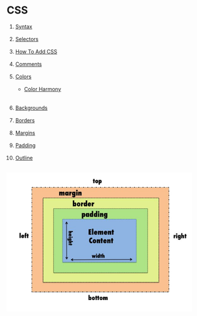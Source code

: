 # CSS

<ol>
  <li><a href="https://www.w3schools.com/css/css_syntax.asp">Syntax</a></li><br>
  <li><a href="https://www.w3schools.com/css/css_selectors.asp">Selectors</a></li><br>
  <li><a href="https://www.w3schools.com/css/css_howto.asp">How To Add CSS</a></li><br>
  <li><a href="https://www.w3schools.com/css/css_comments.asp">Comments</a></li><br>
  <li>
    <a href="https://www.w3schools.com/css/css_colors.asp">Colors</a><br><br>
    <ul>
      <li><a href="https://www.canva.com/colors/color-wheel/">Color Harmony</a></li><br>
    </ul>
  </li><br>
  <li><a href="https://www.w3schools.com/css/css_background.asp">Backgrounds</a></li><br>
  <li><a href="https://www.w3schools.com/css/css_border.asp">Borders</a></li><br>
  <li><a href="https://www.w3schools.com/css/css_margin.asp">Margins</a></li><br>
  <li><a href="https://www.w3schools.com/css/css_padding.asp">Padding</a></li><br>
  <li><a href="https://www.w3schools.com/css/css_outline.asp">Outline</a></li><br>
</ol>
<img src="https://github.com/pourghadiriHossein/HCJ/blob/session4/Image/OMBP.jfif" width="602" height=""452>
